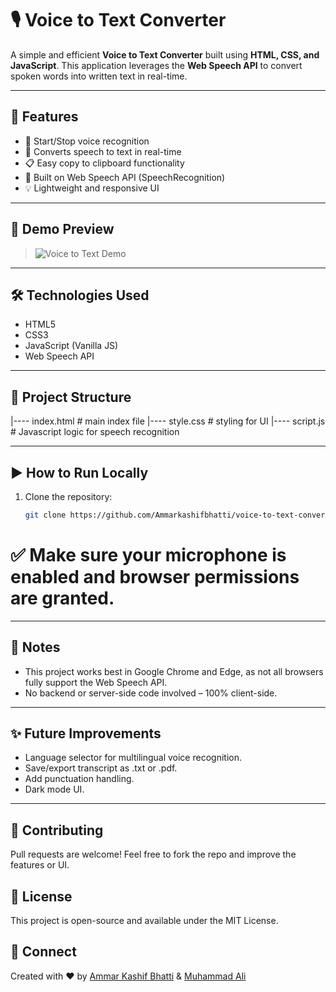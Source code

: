 # 🎙️ Voice to Text Converter

A simple and efficient **Voice to Text Converter** built using **HTML, CSS, and JavaScript**. This application leverages the **Web Speech API** to convert spoken words into written text in real-time.

---

## 🚀 Features

- 🎤 Start/Stop voice recognition
- 💬 Converts speech to text in real-time
- 📋 Easy copy to clipboard functionality
- 🧠 Built on Web Speech API (SpeechRecognition)
- 💡 Lightweight and responsive UI

---

## 📸 Demo Preview

> ![Voice to Text Demo](https://voicetotextconverterweb.netlify.app/)

---

## 🛠️ Technologies Used

- HTML5
- CSS3
- JavaScript (Vanilla JS)
- Web Speech API

---

## 📂 Project Structure

  |---- index.html  # main index file
  |---- style.css   # styling for UI
  |---- script.js   # Javascript logic for speech recognition 

---

## ▶️ How to Run Locally

1. Clone the repository:
   ```bash
   git clone https://github.com/Ammarkashifbhatti/voice-to-text-converter.git

# ✅ Make sure your microphone is enabled and browser permissions are granted.

---

## 📌 Notes

 - This project works best in Google Chrome and Edge, as not all browsers fully support the Web Speech API.
 - No backend or server-side code involved – 100% client-side.

---
   
## ✨ Future Improvements 

 - Language selector for multilingual voice recognition.
 - Save/export transcript as .txt or .pdf.
 - Add punctuation handling.
 - Dark mode UI.

---

## 🙌 Contributing

 Pull requests are welcome! Feel free to fork the repo and improve the features or UI.

## 📄 License

 This project is open-source and available under the MIT License.

## 💬 Connect
Created with ❤️ by [Ammar Kashif Bhatti](https://github.com/Ammarkashifbhatti) & [Muhammad Ali](https://github.com/sheikh-ali3)
